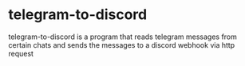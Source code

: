 # telegram-to-discord
telegram-to-discord is a program that reads telegram messages from certain chats and sends the messages to a discord webhook via http request
